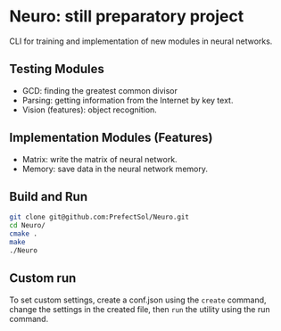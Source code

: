 # Neuro: still preparatory project 

CLI for training and implementation of new modules in neural networks.


## Testing Modules

- GCD: finding the greatest common divisor
- Parsing: getting information from the Internet by key text.
- Vision (features): object recognition.

## Implementation Modules (Features)

- Matrix: write the matrix of neural network.
- Memory: save data in the neural network memory.


## Build and Run

```bash
git clone git@github.com:PrefectSol/Neuro.git
cd Neuro/
cmake .
make
./Neuro
```

## Custom run

To set custom settings, create a conf.json using the ```create``` command, change the settings in the created file, then ```run``` the utility using the run command.